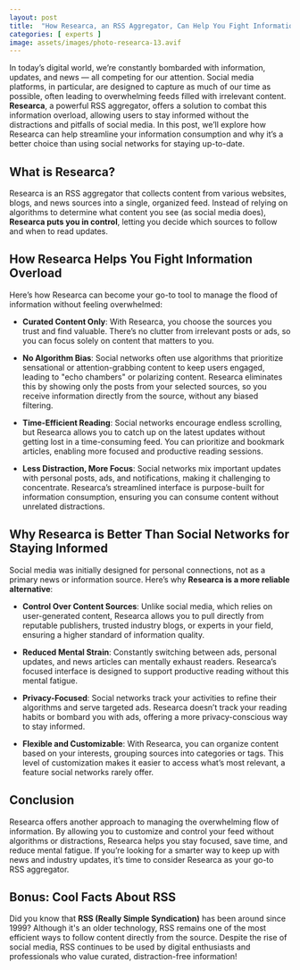 ```yaml
---
layout: post
title:  "How Researca, an RSS Aggregator, Can Help You Fight Information Overload (And Why It’s Better Than Social Networks)"
categories: [ experts ]
image: assets/images/photo-researca-13.avif
---
```


In today’s digital world, we’re constantly bombarded with information, updates, and news — all competing for our attention. Social media platforms, in particular, are designed to capture as much of our time as possible, often leading to overwhelming feeds filled with irrelevant content. **Researca**, a powerful RSS aggregator, offers a solution to combat this information overload, allowing users to stay informed without the distractions and pitfalls of social media. In this post, we’ll explore how Researca can help streamline your information consumption and why it’s a better choice than using social networks for staying up-to-date.

## What is Researca?

Researca is an RSS aggregator that collects content from various websites, blogs, and news sources into a single, organized feed. Instead of relying on algorithms to determine what content you see (as social media does), **Researca puts you in control**, letting you decide which sources to follow and when to read updates.

## How Researca Helps You Fight Information Overload

Here’s how Researca can become your go-to tool to manage the flood of information without feeling overwhelmed:

- **Curated Content Only**: With Researca, you choose the sources you trust and find valuable. There’s no clutter from irrelevant posts or ads, so you can focus solely on content that matters to you.

- **No Algorithm Bias**: Social networks often use algorithms that prioritize sensational or attention-grabbing content to keep users engaged, leading to "echo chambers" or polarizing content. Researca eliminates this by showing only the posts from your selected sources, so you receive information directly from the source, without any biased filtering.

- **Time-Efficient Reading**: Social networks encourage endless scrolling, but Researca allows you to catch up on the latest updates without getting lost in a time-consuming feed. You can prioritize and bookmark articles, enabling more focused and productive reading sessions.

- **Less Distraction, More Focus**: Social networks mix important updates with personal posts, ads, and notifications, making it challenging to concentrate. Researca’s streamlined interface is purpose-built for information consumption, ensuring you can consume content without unrelated distractions.

## Why Researca is Better Than Social Networks for Staying Informed

Social media was initially designed for personal connections, not as a primary news or information source. Here’s why **Researca is a more reliable alternative**:

- **Control Over Content Sources**: Unlike social media, which relies on user-generated content, Researca allows you to pull directly from reputable publishers, trusted industry blogs, or experts in your field, ensuring a higher standard of information quality.

- **Reduced Mental Strain**: Constantly switching between ads, personal updates, and news articles can mentally exhaust readers. Researca’s focused interface is designed to support productive reading without this mental fatigue.

- **Privacy-Focused**: Social networks track your activities to refine their algorithms and serve targeted ads. Researca doesn’t track your reading habits or bombard you with ads, offering a more privacy-conscious way to stay informed.

- **Flexible and Customizable**: With Researca, you can organize content based on your interests, grouping sources into categories or tags. This level of customization makes it easier to access what’s most relevant, a feature social networks rarely offer.

## Conclusion

Researca offers another approach to managing the overwhelming flow of information. By allowing you to customize and control your feed without algorithms or distractions, Researca helps you stay focused, save time, and reduce mental fatigue. If you’re looking for a smarter way to keep up with news and industry updates, it’s time to consider Researca as your go-to RSS aggregator.

## Bonus: Cool Facts About RSS

Did you know that **RSS (Really Simple Syndication)** has been around since 1999? Although it's an older technology, RSS remains one of the most efficient ways to follow content directly from the source. Despite the rise of social media, RSS continues to be used by digital enthusiasts and professionals who value curated, distraction-free information!
